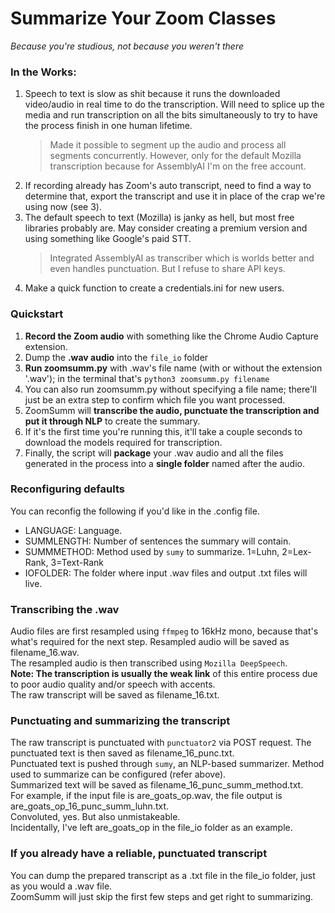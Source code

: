 # Summarize Your Zoom Classes
*Because you're studious, not because you weren't there*

### In the Works:
1. Speech to text is slow as shit because it runs the downloaded video/audio in real time to do the transcription. Will need to splice up the media and run transcription on all the bits simultaneously to try to have the process finish in one human lifetime.
    > Made it possible to segment up the audio and process all segments concurrently. However, only for the default Mozilla transcription because for AssemblyAI I'm on the free account.
2. If recording already has Zoom's auto transcript, need to find a way to determine that, export the transcript and use it in place of the crap we're using now (see 3).
3. The default speech to text (Mozilla) is janky as hell, but most free libraries probably are. May consider creating a premium version and using something like Google's paid STT.
    > Integrated AssemblyAI as transcriber which is worlds better and even handles punctuation. But I refuse to share API keys.
4. Make a quick function to create a credentials.ini for new users.

### Quickstart

1. **Record the Zoom audio** with something like the Chrome Audio Capture extension.
2. Dump the **.wav audio** into the ```file_io``` folder
3. **Run zoomsumm.py** with .wav's file name (with or without the extension '.wav'); in the terminal that's ```python3 zoomsumm.py filename```
4. You can also run zoomsumm.py without specifying a file name; there'll just be an extra step to confirm which file you want processed.
4. ZoomSumm will **transcribe the audio, punctuate the transcription and put it through NLP** to create the summary.
5. If it's the first time you're running this, it'll take a couple seconds to download the models required for transcription.
6. Finally, the script will **package** your .wav audio and all the files generated in the process into a **single folder** named after the audio.

### Reconfiguring defaults

You can reconfig the following if you'd like in the .config file.<br>
- LANGUAGE: Language.
- SUMMLENGTH: Number of sentences the summary will contain.
- SUMMMETHOD: Method used by ```sumy``` to summarize. 1=Luhn, 2=Lex-Rank, 3=Text-Rank
- IOFOLDER: The folder where input .wav files and output .txt files will live.

### Transcribing the .wav

Audio files are first resampled using ```ffmpeg``` to 16kHz mono, because that's what's required for the next step. Resampled audio will be saved as filename_16.wav.<br>
The resampled audio is then transcribed using ```Mozilla DeepSpeech```.<br>
**Note: The transcription is usually the weak link** of this entire process due to poor audio quality and/or speech with accents.<br>
The raw transcript will be saved as filename_16.txt.<br>

### Punctuating and summarizing the transcript

The raw transcript is punctuated with ```punctuator2``` via POST request. The punctuated text is then saved as filename_16_punc.txt.<br>
Punctuated text is pushed through ```sumy```, an NLP-based summarizer. Method used to summarize can be configured (refer above).<br>
Summarized text will be saved as filename_16_punc_summ_method.txt.<br>
For example, if the input file is are_goats_op.wav, the file output is are_goats_op_16_punc_summ_luhn.txt.<br>
Convoluted, yes. But also unmistakeable.<br>
Incidentally, I've left are_goats_op in the file_io folder as an example.<br>

### If you already have a reliable, punctuated transcript

You can dump the prepared transcript as a .txt file in the file_io folder, just as you would a .wav file.<br>
ZoomSumm will just skip the first few steps and get right to summarizing.<br>